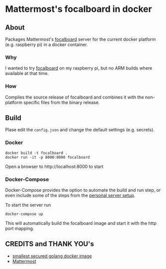 # Mattermost's focalboard in docker

## About

Packages Mattermost's [focalboard](https://www.focalboard.com/) server for the current docker platform (e.g. raspberry pi) in a docker container.

### Why

I wanted to try [focalboard](https://www.focalboard.com/) on my raspberry pi, but no ARM builds where available at that time.

### How

Compiles the source release of focalboard and combines it with the non-platform specific files from the binary release.

## Build

Plase edit the `config.json` and change the default settings (e.g. secrets).

### Docker

```
docker build -t focalboard .
docker run -it -p 8000:8000 focalboard
```

Open a browser to http://localhost:8000 to start

### Docker-Compose

Docker-Compose provides the option to automate the build and run step, or even include some of the steps from the [personal server setup](https://www.focalboard.com/download/personal-edition/ubuntu/).


To start the server run

```
docker-compose up
``` 

This will automatically build the focalboard image and start it with the http port mapping.

## CREDITS and THANK YOU's

- [smallest secured golang docker image](https://github.com/chemidy/smallest-secured-golang-docker-image)
- [Mattermost](https://github.com/mattermost/focalboard)
